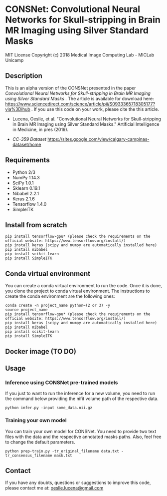 CONSNet: Convolutional Neural Networks for Skull-stripping in Brain MR Imaging using Silver Standard Masks
==========================================================================================================

MIT License
Copyright (c) 2018 Medical Image Computing Lab - MICLab Unicamp


## Description

This is an alpha version of the CONSNet presented in the paper *Convolutional Neural Networks for Skull-stripping in Brain MR Imaging using Silver Standard Masks* . The article is available for download here: https://www.sciencedirect.com/science/article/pii/S0933365718305177?via%3Dihub . If you use this code on your work, please cite the this article.

- Lucena, Oeslle, et al. "Convolutional Neural Networks for Skull-stripping in Brain MR Imaging using Silver Standard Masks." Artificial Intelligence in Medicine, in pres (2019).

- *CC-359 Dataset* https://sites.google.com/view/calgary-campinas-dataset/home


## Requirements
- Python 2/3
- NumPy 1.14.3
- SciPy 1.0.1 
- Sklearn 0.19.1
- Nibabel 2.2.1 
- Keras 2.1.6
- Tensorflow 1.4.0
- SimpleITK

## Install from scratch

```
pip install tensorflow-gpu* (please check the requirements on the official website: https://www.tensorflow.org/install/)
pip install keras (scipy and numpy are automatically installed here)
pip install nibabel
pip install scikit-learn
pip install SimpleITK
```

## Conda virtual environment
You can create a conda virtual environment to run the code. Once it is done, you clone the project to conda virtual environment. The instructions to create the conda environment are the following ones:

```
conda create -n project_name python=(2 or 3) -y
source project_name
pip install tensorflow-gpu* (please check the requirements on the official website: https://www.tensorflow.org/install/)
pip install keras (scipy and numpy are automatically installed here)
pip install nibabel
pip install scikit-learn
pip install SimpleITK
```

## Docker image (TO DO)

## Usage

### Inference using CONSNet pre-trained models
If you just to want to run the inference for a new volume, you need to run the command below providing the nifit volume path of the respective data. 

```
python infer.py -input some_data.nii.gz
```

### Training your own model
You can train your own model for CONSNet. You need to provide two text files with the data and the respective annotated masks paths. Also, feel free to change the default parameters.

```
python prep-train.py -tr_original_filename data.txt -tr_consensus_filename mask.txt
```


## Contact

If you have any doubts, questions or suggestions to improve this code, please contact me at: oeslle.lucena@gmail.com
